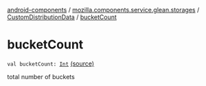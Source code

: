 [android-components](../../index.md) / [mozilla.components.service.glean.storages](../index.md) / [CustomDistributionData](index.md) / [bucketCount](./bucket-count.md)

# bucketCount

`val bucketCount: `[`Int`](https://kotlinlang.org/api/latest/jvm/stdlib/kotlin/-int/index.html) [(source)](https://github.com/mozilla-mobile/android-components/blob/master/components/service/glean/src/main/java/mozilla/components/service/glean/storages/CustomDistributionsStorageEngine.kt#L150)

total number of buckets

